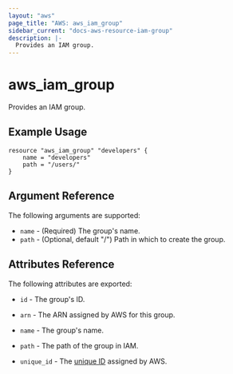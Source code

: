 ```yaml
---
layout: "aws"
page_title: "AWS: aws_iam_group"
sidebar_current: "docs-aws-resource-iam-group"
description: |-
  Provides an IAM group.
---
```


# aws\_iam\_group

Provides an IAM group.

## Example Usage

```
resource "aws_iam_group" "developers" {
    name = "developers"
    path = "/users/"
}
```

## Argument Reference

The following arguments are supported:

* `name` - (Required) The group's name.
* `path` - (Optional, default "/") Path in which to create the group.

## Attributes Reference

The following attributes are exported:

* `id` - The group's ID.
* `arn` - The ARN assigned by AWS for this group.
* `name` - The group's name.
* `path` - The path of the group in IAM.
* `unique_id` - The [unique ID][1] assigned by AWS.

  [1]: http://docs.aws.amazon.com/IAM/latest/UserGuide/Using_Identifiers.html#GUIDs
